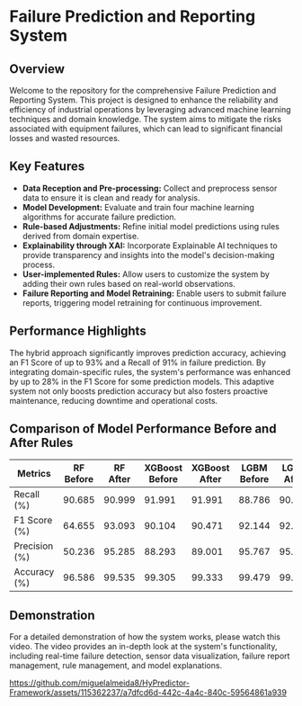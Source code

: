 # Failure Prediction and Reporting System

## Overview

Welcome to the repository for the comprehensive Failure Prediction and Reporting System. This project is designed to enhance the reliability and efficiency of industrial operations by leveraging advanced machine learning techniques and domain knowledge. The system aims to mitigate the risks associated with equipment failures, which can lead to significant financial losses and wasted resources.

## Key Features

- **Data Reception and Pre-processing:** Collect and preprocess sensor data to ensure it is clean and ready for analysis.
- **Model Development:** Evaluate and train four machine learning algorithms for accurate failure prediction.
- **Rule-based Adjustments:** Refine initial model predictions using rules derived from domain expertise.
- **Explainability through XAI:** Incorporate Explainable AI techniques to provide transparency and insights into the model's decision-making process.
- **User-implemented Rules:** Allow users to customize the system by adding their own rules based on real-world observations.
- **Failure Reporting and Model Retraining:** Enable users to submit failure reports, triggering model retraining for continuous improvement.

## Performance Highlights

The hybrid approach significantly improves prediction accuracy, achieving an F1 Score of up to 93% and a Recall of 91% in failure prediction. By integrating domain-specific rules, the system's performance was enhanced by up to 28% in the F1 Score for some prediction models. This adaptive system not only boosts prediction accuracy but also fosters proactive maintenance, reducing downtime and operational costs.

## Comparison of Model Performance Before and After Rules

| **Metrics**      | **RF Before** | **RF After** | **XGBoost Before** | **XGBoost After** | **LGBM Before** | **LGBM After** | **CatBoost Before** | **CatBoost After** | **GBM Before** | **GBM After** | **Voting Before** | **Voting After** |
|------------------|---------------|--------------|--------------------|-------------------|-----------------|----------------|---------------------|--------------------|----------------|---------------|-------------------|------------------|
| Recall (%)       | 90.685        | 90.999       | 91.991             | 91.991            | 88.786          | 90.748         | 91.413              | 91.413             | 91.003         | 92.242        | 91.003            | 91.413           |
| F1 Score (%)     | 64.655        | 93.093       | 90.104             | 90.471            | 92.144          | 92.232         | 89.303              | 90.771             | 89.576         | 90.245        | 91.055            | 91.278           |
| Precision (%)    | 50.236        | 95.285       | 88.293             | 89.001            | 95.767          | 95.855         | 87.288              | 90.137             | 88.193         | 88.333        | 91.107            | 91.143           |
| Accuracy (%)     | 96.586        | 99.535       | 99.305             | 99.333            | 99.479          | 99.547         | 99.247              | 99.547             | 98.886         | 98.950        | 99.059            | 99.081           |


## Demonstration

For a detailed demonstration of how the system works, please watch this video. The video provides an in-depth look at the system's functionality, including real-time failure detection, sensor data visualization, failure report management, rule management, and model explanations.


https://github.com/miguelalmeida8/HyPredictor-Framework/assets/115362237/a7dfcd6d-442c-4a4c-840c-59564861a939



